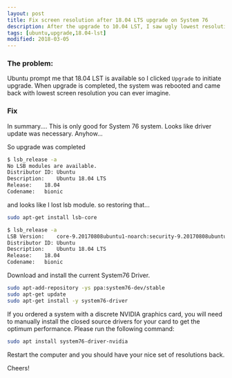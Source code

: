 ```yaml
---
layout: post
title: Fix screen resolution after 18.04 LTS upgrade on System 76
description: After the upgrade to 10.04 LST, I saw ugly lowest resolution
tags: [ubuntu,upgrade,18.04-lst]
modified: 2018-03-05
---
```


### The problem:

Ubuntu prompt me that 18.04 LST is available so I clicked `Upgrade` to initiate upgrade.
When upgrade is completed, the system was rebooted and came back with lowest screen resolution you can ever imagine.


### Fix

In summary....
This is only good for System 76 system.
Looks like driver update was necessary. Anyhow...

So upgrade was completed
```bash
$ lsb_release -a
No LSB modules are available.
Distributor ID:	Ubuntu
Description:	Ubuntu 18.04 LTS
Release:	18.04
Codename:	bionic
```

and looks like I lost lsb module. so restoring that...
```bash
sudo apt-get install lsb-core
```

```bash
$ lsb_release -a
LSB Version:	core-9.20170808ubuntu1-noarch:security-9.20170808ubuntu1-noarch
Distributor ID:	Ubuntu
Description:	Ubuntu 18.04 LTS
Release:	18.04
Codename:	bionic
```

Download and install the current System76 Driver. 
```bash
sudo apt-add-repository -ys ppa:system76-dev/stable
sudo apt-get update
sudo apt-get install -y system76-driver
```

If you ordered a system with a discrete NVIDIA graphics card, 
you will need to manually install the closed source drivers for your card to get 
the optimum performance. 
Please run the following command:
```bash
sudo apt install system76-driver-nvidia
```

Restart the computer and you should have your nice set of resolutions back.

Cheers!
